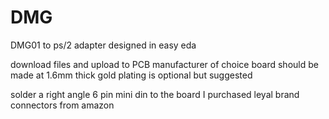 # DMG
DMG01 to ps/2 adapter 
designed in easy eda

download files and upload to PCB manufacturer of choice 
board should be made at 1.6mm thick
gold plating is optional but suggested 

solder a right angle 6 pin mini din to the board
I purchased leyal brand connectors from amazon
